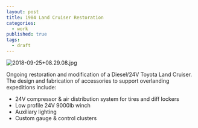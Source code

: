 ```yaml
---
layout: post
title: 1984 Land Cruiser Restoration
categories:
  - work
published: true
tags:
  - draft
---
```

![2018-09-25+08.29.08.jpg]({{site.baseurl}}/assets/2018-09-25+08.29.08.jpg)


Ongoing restoration and modification of a Diesel/24V Toyota Land Cruiser. The design and fabrication of accessories to support overlanding expeditions include:

* 24V compressor & air distribution system for tires and diff lockers
* Low profile 24V 9000lb winch
* Auxiliary lighting
* Custom gauge & control clusters


